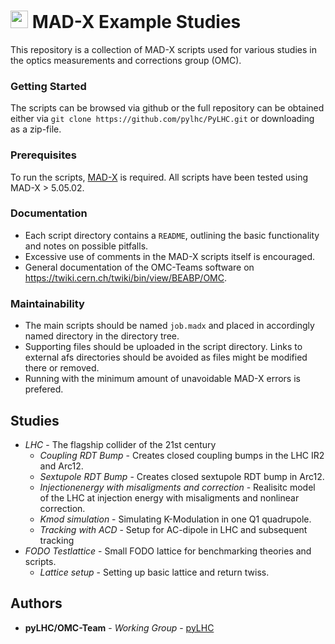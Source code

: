 

# <img src="https://twiki.cern.ch/twiki/pub/BEABP/Logos/OMC_logo.png" height="28"> MAD-X Example Studies

This repository is a collection of MAD-X scripts used for various studies in the optics measurements and corrections group (OMC).

### Getting Started

The scripts can be browsed via github or the full repository can be obtained either via `git clone https://github.com/pylhc/PyLHC.git` or downloading as a zip-file.

### Prerequisites

To run the scripts, [MAD-X](https://mad.web.cern.ch/mad/) is required. All scripts have been tested using MAD-X > 5.05.02.



### Documentation

- Each script directory contains a ``README``, outlining the basic functionality and notes on possible pitfalls.
- Excessive use of comments in the MAD-X scripts itself is encouraged.
- General documentation of the OMC-Teams software on <https://twiki.cern.ch/twiki/bin/view/BEABP/OMC>.

### Maintainability

- The main scripts should be named ``job.madx`` and placed in accordingly named directory in the directory tree.
- Supporting files should be uploaded in the script directory. Links to external afs directories should be avoided as files might be modified there or removed.
- Running with the minimum amount of unavoidable MAD-X errors is prefered.


## Studies

- *LHC* - The flagship collider of the 21st century
    - *Coupling RDT Bump* - Creates closed coupling bumps in the LHC IR2 and Arc12.
    - *Sextupole RDT Bump* - Creates closed sextupole RDT bump in Arc12.
    - *Injectionenergy with misaligments and correction* - Realisitc model of the LHC at injection energy with misaligments and nonlinear correction.
    - *Kmod simulation* - Simulating K-Modulation in one Q1 quadrupole.
    - *Tracking with ACD* - Setup for AC-dipole in LHC and subsequent tracking
- *FODO Testlattice* - Small FODO lattice for benchmarking theories and scripts.
    - *Lattice setup* - Setting up basic lattice and return twiss.


## Authors

* **pyLHC/OMC-Team** - *Working Group* - [pyLHC](https://github.com/orgs/pylhc/teams/omc-team)

<!--
## License
This project is licensed under the  License - see the [LICENSE.md](LICENSE.md) file for details
-->